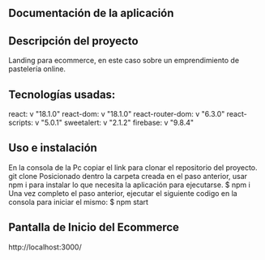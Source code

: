 ## Documentación de la aplicación
## Descripción del proyecto

Landing para ecommerce, en este caso sobre un emprendimiento de pastelería online.

## Tecnologías usadas:
react: v "18.1.0"
react-dom: v "18.1.0"
react-router-dom: v "6.3.0"
react-scripts: v "5.0.1"
sweetalert: v "2.1.2"
firebase: v "9.8.4"

## Uso e instalación
En la consola de la Pc copiar el link para clonar el repositorio del proyecto.
git clone 
Posicionado dentro la carpeta creada en el paso anterior, usar npm i para instalar lo que necesita la aplicación para ejecutarse.
$ npm i
Una vez completo el paso anterior, ejecutar el siguiente codigo en la consola para iniciar el mismo:
$ npm start

## Pantalla de Inicio del Ecommerce

http://localhost:3000/

